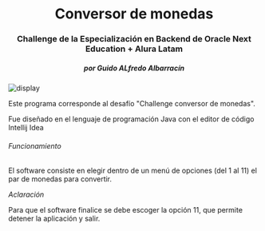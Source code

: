 <h1 align="center"> Conversor de monedas </h1>
<h3 align="center">Challenge de la Especialización en Backend de Oracle Next Education + Alura Latam</h3>
<h5 align="center">por Guido ALfredo Albarracín</h5>

![display](https://github.com/user-attachments/assets/ec21e874-3f66-4a8d-88b7-42c3fc5494f5)

<p>Este programa corresponde al desafío "Challenge conversor de monedas".</p>
<p>Fue diseñado en el lenguaje de programación Java con el editor de código Intellij Idea</p>

<h6>Funcionamiento</h6>
<p>El software consiste en elegir dentro de un menú de opciones (del 1 al 11) el par de monedas para convertir.</p>
<p><em>Aclaración</em></p>
<p>Para que el software finalice se debe escoger la opción 11, que permite detener la aplicación y salir.</p>
